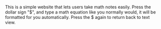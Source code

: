 This is a simple website that lets users take math notes easily.
Press the dollar sign "$", and type a math equation like you normally would, it will be formatted for you automatically.
Press the $ again to return back to text view.

